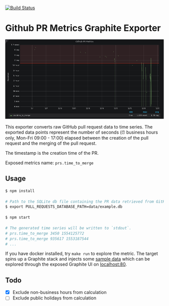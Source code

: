 [![Build Status](https://travis-ci.org/zalatnaicsongor/github-metrics-graphite-exporter.svg?branch=master)](https://travis-ci.org/zalatnaicsongor/github-metrics-graphite-exporter)

# Github PR Metrics Graphite Exporter

[![Grafana Example](./data/github-pr-metrics.png)](./data/github-pr-metrics.png)

This exporter converts raw GitHub pull request data to time series. The exported data points represent the number of seconds (⏰ business hours only, Mon-Fri 09:00 - 17:00) elapsed between the creation of the pull request and the merging of the pull request.

The timestamp is the creation time of the PR.

Exposed metrics name: `prs.time_to_merge`

## Usage

```sh
$ npm install

# Path to the SQLite db file containing the PR data retrieved from GitHub.
$ export PULL_REQUESTS_DATABASE_PATH=data/example.db

$ npm start

# The generated time series will be written to `stdout`.
# prs.time_to_merge 3450 1554125772
# prs.time_to_merge 935617 1553187544
# ...
```

If you have docker installed, try `make run` to explore the metric. The target spins up a Graphite stack and injects some [sample data](./data/example.db) which can be explored through the exposed Graphite UI on [localhost:80](http://localhost).

## Todo

- [x] Exclude non-business hours from calculation
- [ ] Exclude public holidays from calculation
